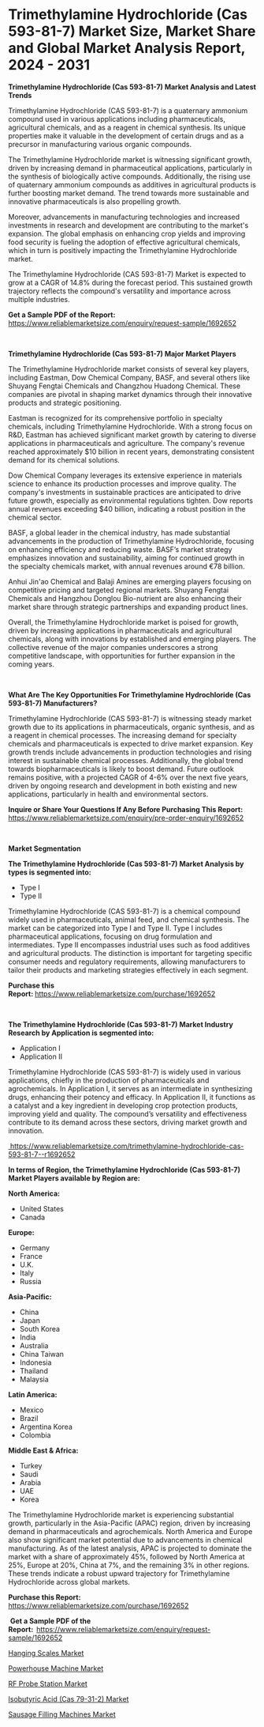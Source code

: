 <p><h1>Trimethylamine Hydrochloride (Cas 593-81-7) Market Size, Market Share and Global Market Analysis Report, 2024 - 2031</h1></p><p><strong>Trimethylamine Hydrochloride (Cas 593-81-7) Market Analysis and Latest Trends</strong></p>
<p><p>Trimethylamine Hydrochloride (CAS 593-81-7) is a quaternary ammonium compound used in various applications including pharmaceuticals, agricultural chemicals, and as a reagent in chemical synthesis. Its unique properties make it valuable in the development of certain drugs and as a precursor in manufacturing various organic compounds.</p><p>The Trimethylamine Hydrochloride market is witnessing significant growth, driven by increasing demand in pharmaceutical applications, particularly in the synthesis of biologically active compounds. Additionally, the rising use of quaternary ammonium compounds as additives in agricultural products is further boosting market demand. The trend towards more sustainable and innovative pharmaceuticals is also propelling growth.</p><p>Moreover, advancements in manufacturing technologies and increased investments in research and development are contributing to the market's expansion. The global emphasis on enhancing crop yields and improving food security is fueling the adoption of effective agricultural chemicals, which in turn is positively impacting the Trimethylamine Hydrochloride market.</p><p>The Trimethylamine Hydrochloride (CAS 593-81-7) Market is expected to grow at a CAGR of 14.8% during the forecast period. This sustained growth trajectory reflects the compound's versatility and importance across multiple industries.</p></p>
<p><strong>Get a Sample PDF of the Report:&nbsp;</strong> <a href="https://www.reliablemarketsize.com/enquiry/request-sample/1692652?utm_campaign=1564&utm_medium=2&utm_source=Github&utm_content=ia&utm_term=20102024&utm_id=trimethylamine-hydrochloride-cas-593-81-7">https://www.reliablemarketsize.com/enquiry/request-sample/1692652</a></p>
<p>&nbsp;</p>
<p><strong>Trimethylamine Hydrochloride (Cas 593-81-7) Major Market Players</strong></p>
<p><p>The Trimethylamine Hydrochloride market consists of several key players, including Eastman, Dow Chemical Company, BASF, and several others like Shuyang Fengtai Chemicals and Changzhou Huadong Chemical. These companies are pivotal in shaping market dynamics through their innovative products and strategic positioning.</p><p>Eastman is recognized for its comprehensive portfolio in specialty chemicals, including Trimethylamine Hydrochloride. With a strong focus on R&D, Eastman has achieved significant market growth by catering to diverse applications in pharmaceuticals and agriculture. The company's revenue reached approximately $10 billion in recent years, demonstrating consistent demand for its chemical solutions.</p><p>Dow Chemical Company leverages its extensive experience in materials science to enhance its production processes and improve quality. The company's investments in sustainable practices are anticipated to drive future growth, especially as environmental regulations tighten. Dow reports annual revenues exceeding $40 billion, indicating a robust position in the chemical sector.</p><p>BASF, a global leader in the chemical industry, has made substantial advancements in the production of Trimethylamine Hydrochloride, focusing on enhancing efficiency and reducing waste. BASF’s market strategy emphasizes innovation and sustainability, aiming for continued growth in the specialty chemicals market, with annual revenues around €78 billion.</p><p>Anhui Jin'ao Chemical and Balaji Amines are emerging players focusing on competitive pricing and targeted regional markets. Shuyang Fengtai Chemicals and Hangzhou Donglou Bio-nutrient are also enhancing their market share through strategic partnerships and expanding product lines.</p><p>Overall, the Trimethylamine Hydrochloride market is poised for growth, driven by increasing applications in pharmaceuticals and agricultural chemicals, along with innovations by established and emerging players. The collective revenue of the major companies underscores a strong competitive landscape, with opportunities for further expansion in the coming years.</p></p>
<p>&nbsp;</p>
<p><strong>What Are The Key Opportunities For Trimethylamine Hydrochloride (Cas 593-81-7) Manufacturers?</strong></p>
<p><p>Trimethylamine Hydrochloride (CAS 593-81-7) is witnessing steady market growth due to its applications in pharmaceuticals, organic synthesis, and as a reagent in chemical processes. The increasing demand for specialty chemicals and pharmaceuticals is expected to drive market expansion. Key growth trends include advancements in production technologies and rising interest in sustainable chemical processes. Additionally, the global trend towards biopharmaceuticals is likely to boost demand. Future outlook remains positive, with a projected CAGR of 4-6% over the next five years, driven by ongoing research and development in both existing and new applications, particularly in health and environmental sectors.</p></p>
<p><strong>Inquire or Share Your Questions If Any Before Purchasing This Report:</strong> <a href="https://www.reliablemarketsize.com/enquiry/pre-order-enquiry/1692652?utm_campaign=1564&utm_medium=2&utm_source=Github&utm_content=ia&utm_term=20102024&utm_id=trimethylamine-hydrochloride-cas-593-81-7">https://www.reliablemarketsize.com/enquiry/pre-order-enquiry/1692652</a></p>
<p>&nbsp;</p>
<p><strong>Market Segmentation</strong></p>
<p><strong>The Trimethylamine Hydrochloride (Cas 593-81-7) Market Analysis by types is segmented into:</strong></p>
<p><ul><li>Type I</li><li>Type II</li></ul></p>
<p><p>Trimethylamine Hydrochloride (CAS 593-81-7) is a chemical compound widely used in pharmaceuticals, animal feed, and chemical synthesis. The market can be categorized into Type I and Type II. Type I includes pharmaceutical applications, focusing on drug formulation and intermediates. Type II encompasses industrial uses such as food additives and agricultural products. The distinction is important for targeting specific consumer needs and regulatory requirements, allowing manufacturers to tailor their products and marketing strategies effectively in each segment.</p></p>
<p><strong>Purchase this Report:&nbsp;</strong><a href="https://www.reliablemarketsize.com/purchase/1692652?utm_campaign=1564&utm_medium=2&utm_source=Github&utm_content=ia&utm_term=20102024&utm_id=trimethylamine-hydrochloride-cas-593-81-7">https://www.reliablemarketsize.com/purchase/1692652</a></p>
<p>&nbsp;</p>
<p><strong>The Trimethylamine Hydrochloride (Cas 593-81-7) Market Industry Research by Application is segmented into:</strong></p>
<p><ul><li>Application I</li><li>Application II</li></ul></p>
<p><p>Trimethylamine Hydrochloride (CAS 593-81-7) is widely used in various applications, chiefly in the production of pharmaceuticals and agrochemicals. In Application I, it serves as an intermediate in synthesizing drugs, enhancing their potency and efficacy. In Application II, it functions as a catalyst and a key ingredient in developing crop protection products, improving yield and quality. The compound’s versatility and effectiveness contribute to its demand across these sectors, driving market growth and innovation.</p></p>
<p><a href="https://www.reliablemarketsize.com/trimethylamine-hydrochloride-cas-593-81-7--r1692652?utm_campaign=1564&utm_medium=2&utm_source=Github&utm_content=ia&utm_term=20102024&utm_id=trimethylamine-hydrochloride-cas-593-81-7">&nbsp;https://www.reliablemarketsize.com/trimethylamine-hydrochloride-cas-593-81-7--r1692652</a></p>
<p><strong>In terms of Region, the Trimethylamine Hydrochloride (Cas 593-81-7) Market Players available by Region are:</strong></p>
<p>
    <p> <strong> North America: </strong>
        <ul>
            <li>United States</li>
            <li>Canada</li>
        </ul>
        </p> 
    <p> <strong> Europe: </strong>
        <ul>
            <li>Germany</li>
            <li>France</li>
            <li>U.K.</li>
            <li>Italy</li>
            <li>Russia</li>
        </ul>
        </p> 
    <p> <strong> Asia-Pacific: </strong>
        <ul>
            <li>China</li>
            <li>Japan</li>
            <li>South Korea</li>
            <li>India</li>
            <li>Australia</li>
            <li>China Taiwan</li>
            <li>Indonesia</li>
            <li>Thailand</li>
            <li>Malaysia</li>
        </ul>
        </p> 
    <p> <strong> Latin America: </strong>
        <ul>
            <li>Mexico</li>
            <li>Brazil</li>
            <li>Argentina Korea</li>
            <li>Colombia</li>
        </ul>
        </p> 
    <p> <strong> Middle East & Africa: </strong>
        <ul>
            <li>Turkey</li>
            <li>Saudi</li>
            <li>Arabia</li>
            <li>UAE</li>
            <li>Korea</li>
        </ul>
    </p>
    </p>
<p><p>The Trimethylamine Hydrochloride market is experiencing substantial growth, particularly in the Asia-Pacific (APAC) region, driven by increasing demand in pharmaceuticals and agrochemicals. North America and Europe also show significant market potential due to advancements in chemical manufacturing. As of the latest analysis, APAC is projected to dominate the market with a share of approximately 45%, followed by North America at 25%, Europe at 20%, China at 7%, and the remaining 3% in other regions. These trends indicate a robust upward trajectory for Trimethylamine Hydrochloride across global markets.</p></p>
<p><strong>Purchase this Report: </strong><a href="https://www.reliablemarketsize.com/purchase/1692652?utm_campaign=1564&utm_medium=2&utm_source=Github&utm_content=ia&utm_term=20102024&utm_id=trimethylamine-hydrochloride-cas-593-81-7">https://www.reliablemarketsize.com/purchase/1692652</a></p>
<p>&nbsp;<strong>Get a Sample PDF of the Report:&nbsp;&nbsp;</strong><a href="https://www.reliablemarketsize.com/enquiry/request-sample/1692652?utm_campaign=1564&utm_medium=2&utm_source=Github&utm_content=ia&utm_term=20102024&utm_id=trimethylamine-hydrochloride-cas-593-81-7">https://www.reliablemarketsize.com/enquiry/request-sample/1692652</a></p>
<p><strong></strong></p>
<p><p><a href="https://www.linkedin.com/pulse/shifts-strategic-imperatives-2024-2031-magna-market-s8kee?utm_campaign=1564&utm_medium=2&utm_source=Github&utm_content=ia&utm_term=20102024&utm_id=trimethylamine-hydrochloride-cas-593-81-7">Hanging Scales Market</a></p><p><a href="https://issuu.com/reportprime-2/docs/powerhouse-machine-market-size-2030_f369d9a9cec5fe?utm_campaign=1564&utm_medium=2&utm_source=Github&utm_content=ia&utm_term=20102024&utm_id=trimethylamine-hydrochloride-cas-593-81-7">Powerhouse Machine Market</a></p><p><a href="https://www.linkedin.com/pulse/rf-probe-station-market-size-share-growth-analysis-type-eyhhe?utm_campaign=1564&utm_medium=2&utm_source=Github&utm_content=ia&utm_term=20102024&utm_id=trimethylamine-hydrochloride-cas-593-81-7">RF Probe Station Market</a></p><p><a href="https://github.com/abbislposival/Market-Research-Report-List-1/blob/main/isobutyric-acid-cas-79-31-2-market.md?utm_campaign=1564&utm_medium=2&utm_source=Github&utm_content=ia&utm_term=20102024&utm_id=trimethylamine-hydrochloride-cas-593-81-7">Isobutyric Acid (Cas 79-31-2) Market</a></p><p><a href="https://www.linkedin.com/pulse/sausage-filling-machines-market-research-report-2024-2031-p9gae?utm_campaign=1564&utm_medium=2&utm_source=Github&utm_content=ia&utm_term=20102024&utm_id=trimethylamine-hydrochloride-cas-593-81-7">Sausage Filling Machines Market</a></p></p>